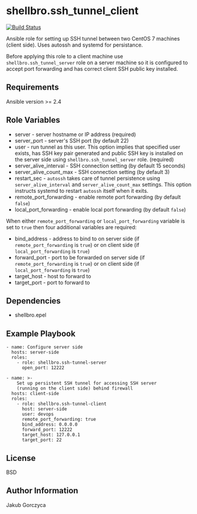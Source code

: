 shellbro.ssh_tunnel_client
==========================

[![Build Status](https://travis-ci.org/shellbro/ansible-role-ssh-tunnel-client.svg?branch=master)](https://travis-ci.org/shellbro/ansible-role-ssh-tunnel-client)

Ansible role for setting up SSH tunnel between two CentOS 7 machines (client
side). Uses autossh and systemd for persistance.

Before applying this role to a client machine use `shellbro.ssh_tunnel_server`
role on a server machine so it is configured to accept port forwarding and has
correct client SSH public key installed.

Requirements
------------

Ansible version >= 2.4

Role Variables
--------------

* server - server hostname or IP address (required)
* server_port - server's SSH port (by default 22)
* user - run tunnel as this user. This option implies that specified user
exists, has SSH key pair generated and public SSH key is installed on the server
side using `shellbro.ssh_tunnel_server` role. (required)
* server_alive_interval - SSH connection setting (by default 15 seconds)
* server_alive_count_max - SSH connection setting (by default 3)
* restart_sec - `autossh` takes care of tunnel persistence using
`server_alive_interval` and `server_alive_count_max` settings. This option
instructs systemd to restart `autossh` itself when it exits.
* remote_port_forwarding - enable remote port forwarding (by default `false`)
* local_port_forwarding - enable local port forwarding (by default `false`)

When either `remote_port_forwarding` or `local_port_forwarding` variable is set
to `true` then four additional variables are required:

* bind_address - address to bind to on server side (if `remote_port_forwarding`
is `true`) or on client side (if `local_port_forwarding` is `true`)
* forward_port - port to be forwarded on server side (if `remote_port_forwarding`
is `true`) or on client side (if `local_port_forwarding` is `true`)
* target_host - host to forward to
* target_port - port to forward to

Dependencies
------------

* shellbro.epel

Example Playbook
----------------

    - name: Configure server side
      hosts: server-side
      roles:
        - role: shellbro.ssh-tunnel-server
          open_port: 12222

    - name: >-
        Set up persistent SSH tunnel for accessing SSH server
        (running on the client side) behind firewall
      hosts: client-side
      roles:
        - role: shellbro.ssh-tunnel-client
          host: server-side
          user: devops
          remote_port_forwarding: true
          bind_address: 0.0.0.0
          forward_port: 12222
          target_host: 127.0.0.1
          target_port: 22

License
-------

BSD

Author Information
------------------

Jakub Gorczyca
